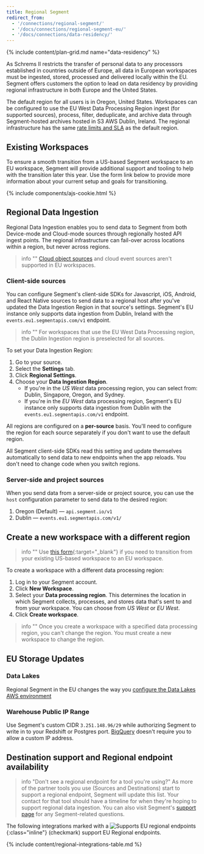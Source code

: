 ```yaml
---
title: Regional Segment
redirect_from:
  - '/connections/regional-segment/'
  - '/docs/connections/regional-segment-eu/'
  - '/docs/connections/data-residency/'
---
```

{% include content/plan-grid.md name="data-residency" %}

As Schrems II restricts the transfer of personal data to any processors established in countries outside of Europe, all data in European workspaces must be ingested, stored, processed and delivered locally within the EU. Segment offers customers the option to lead on data residency by providing regional infrastructure in both Europe and the United States.

The default region for all users is in Oregon, United States. Workspaces can be configured to use the EU West Data Processing Region ingest (for supported sources), process, filter, deduplicate, and archive data through Segment-hosted archives hosted in S3 AWS Dublin, Ireland. The regional infrastructure has the same [rate limits and SLA](/docs/connections/rate-limits/) as the default region.

## Existing Workspaces
To ensure a smooth transition from a US-based Segment workspace to an EU workspace, Segment will provide additional support and tooling to help with the transition later this year. Use the form link below to provide more information about your current setup and goals for transitioning.

{% include components/ajs-cookie.html %}

## Regional Data Ingestion

Regional Data Ingestion enables you to send data to Segment from both Device-mode and Cloud-mode sources through regionally hosted API ingest points. The regional infrastructure can fail-over across locations within a region, but never across regions.

> info ""
> [Cloud object sources](/docs/connections/sources/#object-cloud-sources) and cloud event sources aren't supported in EU workspaces.

### Client-side sources
You can configure Segment's client-side SDKs for Javascript, iOS, Android, and React Native sources to send data to a regional host after you've updated the Data Ingestion Region in that source's settings. Segment's EU instance only supports data ingestion from Dublin, Ireland with the `events.eu1.segmentapis.com/v1` endpoint.

> info ""
> For workspaces that use the EU West Data Processing region, the Dublin Ingestion region is preselected for all sources.

To set your Data Ingestion Region:

1. Go to your source.
2. Select the **Settings** tab.
3. Click **Regional Settings**.
4. Choose your **Data Ingestion Region**.
    - If you're in the *US West* data processing region, you can select from: Dublin, Singapore, Oregon, and Sydney.
    - If you're in the *EU West* data processing region, Segment's EU instance only supports data ingestion from Dublin with the `events.eu1.segmentapis.com/v1` endpoint.

All regions are configured on a **per-source** basis. You'll need to configure the region for each source separately if you don't want to use the default region.

All Segment client-side SDKs read this setting and update themselves automatically to send data to new endpoints when the app reloads. You don't need to change code when you switch regions.

### Server-side and project sources
When you send data from a server-side or project source, you can use the `host` configuration parameter to send data to the desired region:
1. Oregon (Default) — `api.segment.io/v1`
2. Dublin — `events.eu1.segmentapis.com/v1/`

## Create a new workspace with a different region

> info ""
> Use [this form](https://segment.typeform.com/to/k5ADnN5e#user_id=xxxxx){:target="_blank"} if you need to transition from your existing US-based workspace to an EU workspace.

To create a workspace with a different data processing region:

1. Log in to your Segment account.
2. Click **New Workspace**.
3. Select your **Data processing region**. This determines the location in which Segment collects, processes, and stores data that's sent to and from your workspace. You can choose from *US West* or *EU West*.
4. Click **Create workspace**.

> info ""
> Once you create a workspace with a specified data processing region, you can't change the region. You must create a new workspace to change the region.

## EU Storage Updates
### Data Lakes
Regional Segment in the EU changes the way you [configure the Data Lakes AWS environment](/docs/connections/storage/data-lakes/data-lakes-manual-setup/#iam-role)

### Warehouse Public IP Range
Use Segment's custom CIDR `3.251.148.96/29` while authorizing Segment to write in to your Redshift or Postgres port. [BigQuery](/docs/connections/storage/catalog/bigquery/#getting-started) doesn't require you to allow a custom IP address.

## Destination support and Regional endpoint availability

> info "Don't see a regional endpoint for a tool you're using?"
> As more of the partner tools you use (Sources and Destinations) start to support a regional endpoint, Segment will update this list. Your contact for that tool should have a timeline for when they're hoping to support regional data ingestion. You can also visit Segment's [support page](https://segment.com/help/contact/) for any Segment-related questions.

The following integrations marked with a ![Supports EU regional endpoints](/docs/images/supported.svg){:class="inline"} (checkmark) support EU Regional endpoints.

{% include content/regional-integrations-table.md %}
